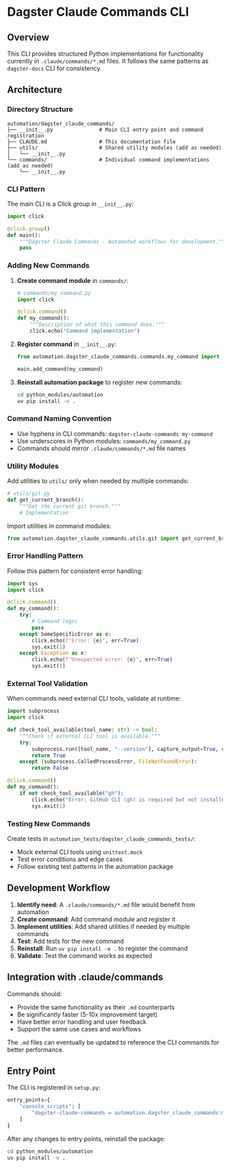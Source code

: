 # Dagster Claude Commands CLI

## Overview

This CLI provides structured Python implementations for functionality currently in `.claude/commands/*.md` files. It follows the same patterns as `dagster-docs` CLI for consistency.

## Architecture

### Directory Structure

```
automation/dagster_claude_commands/
├── __init__.py               # Main CLI entry point and command registration
├── CLAUDE.md                 # This documentation file
├── utils/                    # Shared utility modules (add as needed)
│   └── __init__.py
└── commands/                 # Individual command implementations (add as needed)
    └── __init__.py
```

### CLI Pattern

The main CLI is a Click group in `__init__.py`:

```python
import click

@click.group()
def main():
    """Dagster Claude Commands - Automated workflows for development."""
    pass
```

### Adding New Commands

1. **Create command module** in `commands/`:

   ```python
   # commands/my_command.py
   import click

   @click.command()
   def my_command():
       """Description of what this command does."""
       click.echo("Command implementation")
   ```

2. **Register command** in `__init__.py`:

   ```python
   from automation.dagster_claude_commands.commands.my_command import my_command

   main.add_command(my_command)
   ```

3. **Reinstall automation package** to register new commands:
   ```bash
   cd python_modules/automation
   uv pip install -e .
   ```

### Command Naming Convention

- Use hyphens in CLI commands: `dagster-claude-commands my-command`
- Use underscores in Python modules: `commands/my_command.py`
- Commands should mirror `.claude/commands/*.md` file names

### Utility Modules

Add utilities to `utils/` only when needed by multiple commands:

```python
# utils/git.py
def get_current_branch():
    """Get the current git branch."""
    # Implementation
```

Import utilities in command modules:

```python
from automation.dagster_claude_commands.utils.git import get_current_branch
```

### Error Handling Pattern

Follow this pattern for consistent error handling:

```python
import sys
import click

@click.command()
def my_command():
    try:
        # Command logic
        pass
    except SomeSpecificError as e:
        click.echo(f"Error: {e}", err=True)
        sys.exit(1)
    except Exception as e:
        click.echo(f"Unexpected error: {e}", err=True)
        sys.exit(1)
```

### External Tool Validation

When commands need external CLI tools, validate at runtime:

```python
import subprocess
import click

def check_tool_available(tool_name: str) -> bool:
    """Check if external CLI tool is available."""
    try:
        subprocess.run([tool_name, "--version"], capture_output=True, check=True)
        return True
    except (subprocess.CalledProcessError, FileNotFoundError):
        return False

@click.command()
def my_command():
    if not check_tool_available("gh"):
        click.echo("Error: GitHub CLI (gh) is required but not installed", err=True)
        sys.exit(1)
```

### Testing New Commands

Create tests in `automation_tests/dagster_claude_commands_tests/`:

- Mock external CLI tools using `unittest.mock`
- Test error conditions and edge cases
- Follow existing test patterns in the automation package

## Development Workflow

1. **Identify need**: A `.claude/commands/*.md` file would benefit from automation
2. **Create command**: Add command module and register it
3. **Implement utilities**: Add shared utilities if needed by multiple commands
4. **Test**: Add tests for the new command
5. **Reinstall**: Run `uv pip install -e .` to register the command
6. **Validate**: Test the command works as expected

## Integration with .claude/commands

Commands should:

- Provide the same functionality as their `.md` counterparts
- Be significantly faster (5-10x improvement target)
- Have better error handling and user feedback
- Support the same use cases and workflows

The `.md` files can eventually be updated to reference the CLI commands for better performance.

## Entry Point

The CLI is registered in `setup.py`:

```python
entry_points={
    "console_scripts": [
        "dagster-claude-commands = automation.dagster_claude_commands:main",
    ]
}
```

After any changes to entry points, reinstall the package:

```bash
cd python_modules/automation
uv pip install -e .
```
